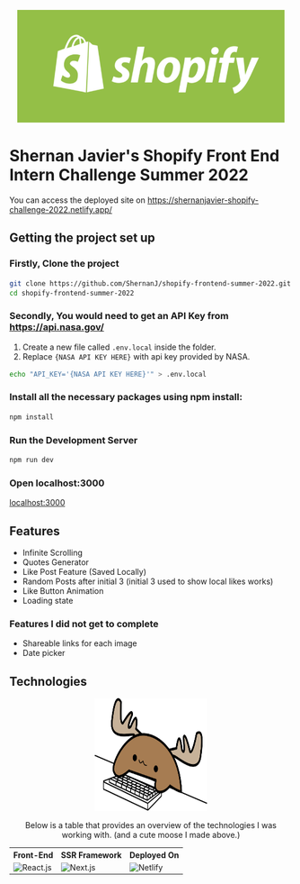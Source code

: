 <p align="center">
<a href="https://docs.google.com/document/d/13zXpyrC2yGxoLXKktxw2VJG2Jw8SdUfliLM-bYQLjqE/edit#" target="_blank"><img src="./.github/img/Banner.png" height="200" width="auto" ></a>
</p>

# Shernan Javier's Shopify Front End Intern Challenge Summer 2022

You can access the deployed site on https://shernanjavier-shopify-challenge-2022.netlify.app/

## Getting the project set up

### Firstly, Clone the project

```bash
git clone https://github.com/ShernanJ/shopify-frontend-summer-2022.git
cd shopify-frontend-summer-2022
```

### Secondly, You would need to get an API Key from https://api.nasa.gov/

1. Create a new file called `.env.local` inside the folder.
2. Replace `{NASA API KEY HERE}` with api key provided by NASA.

```bash
echo "API_KEY='{NASA API KEY HERE}'" > .env.local
```

### Install all the necessary packages using npm install:

```bash
npm install
```

### Run the Development Server

```bash
npm run dev
```

### Open localhost:3000

[localhost:3000](http://localhost:3000)

## Features

- Infinite Scrolling
- Quotes Generator
- Like Post Feature (Saved Locally)
- Random Posts after initial 3 (initial 3 used to show local likes works)
- Like Button Animation
- Loading state

### Features I did not get to complete

- Shareable links for each image
- Date picker

## Technologies

<div align="center" id="technologies">
 <img src="./.github/img/Moose.svg" alt="Mechanical Keyboard Moose" height="200" width="200" />

Below is a table that provides an overview of the technologies I was working with. (and a cute moose I made above.)

<table>
  <tr>
    <th>Front-End</th>
    <th>SSR Framework</th>
    <th>Deployed On</th>
  </tr>
  <tr> 
    <td><img src="https://img.shields.io/badge/react.js-%2320232a.svg?style=for-the-badge&logo=react&logoColor=%2361DAFB" alt="React.js"/></td>
    <td><img src="https://img.shields.io/badge/Next.js-black?style=for-the-badge&logo=next.js&logoColor=white" alt="Next.js"/></td>
    <td><img src="https://img.shields.io/badge/Netlify-%23ffffff.svg?style=for-the-badge&logo=netlify&logoColor=%2332B5BB" alt="Netlify" /></td>
  </tr>
 </table>
</div>
